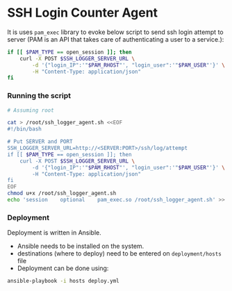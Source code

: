 # SSH Login Counter Agent

It is uses `pam_exec` library to evoke below script to send ssh login attempt to server (PAM is an API that takes care of authenticating a user to a service.):

```sh
if [[ $PAM_TYPE == open_session ]]; then
    curl -X POST $SSH_LOGGER_SERVER_URL \
        -d '{"login_IP":'"$PAM_RHOST"', "login_user":'"$PAM_USER"'}' \
        -H "Content-Type: application/json"
fi
```

### Running the script

```sh
# Assuming root

cat > /root/ssh_logger_agent.sh <<EOF
#!/bin/bash

# Put SERVER and PORT
SSH_LOGGER_SERVER_URL=http://<SERVER:PORT>/ssh/log/attempt
if [[ $PAM_TYPE == open_session ]]; then
    curl -X POST $SSH_LOGGER_SERVER_URL \
        -d '{"login_IP":'"$PAM_RHOST"', "login_user":'"$PAM_USER"'}' \
        -H "Content-Type: application/json"
fi
EOF
chmod u+x /root/ssh_logger_agent.sh
echo 'session    optional    pam_exec.so /root/ssh_logger_agent.sh' >> /etc/pam.d/sshd
```

### Deployment

Deployment is written in Ansible.

- Ansible needs to be installed on the system.
- destinations (where to deploy) need to be entered on `deployment/hosts` file
- Deployment can be done using:

```sh
ansible-playbook -i hosts deploy.yml
````